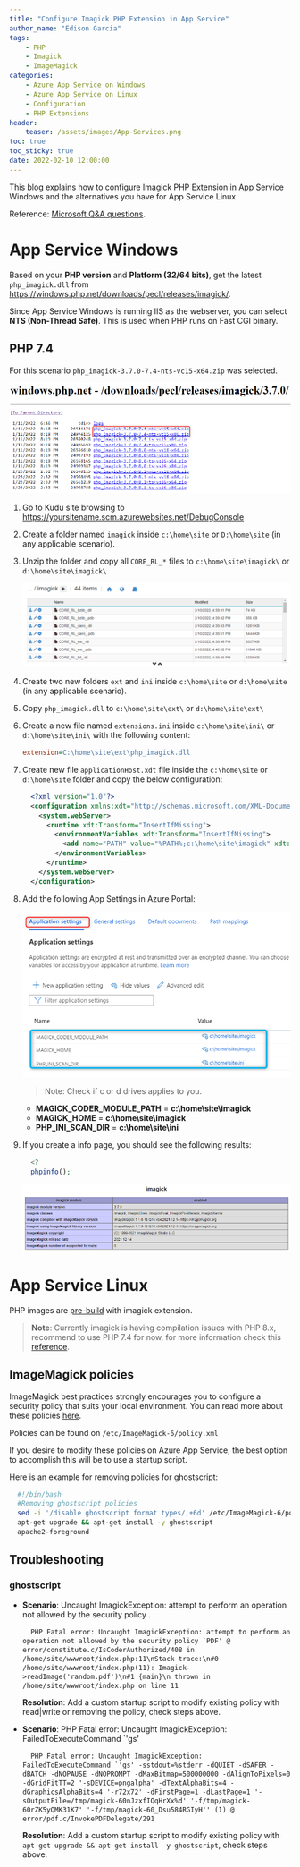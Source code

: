 ```yaml
---
title: "Configure Imagick PHP Extension in App Service"
author_name: "Edison Garcia"
tags:
    - PHP
    - Imagick
    - ImageMagick
categories:
    - Azure App Service on Windows
    - Azure App Service on Linux
    - Configuration
    - PHP Extensions 
header:
    teaser: /assets/images/App-Services.png
toc: true
toc_sticky: true
date: 2022-02-10 12:00:00
---
```


This blog explains how to configure Imagick PHP Extension in App Service Windows and the alternatives you have for App Service Linux. 


Reference: [Microsoft Q&A questions](https://docs.microsoft.com/en-us/answers/questions/494672/how-can-i-install-the-php-module-imagick-on-my-web.html).

# App Service Windows

Based on your **PHP version** and **Platform (32/64 bits)**, get the latest `php_imagick.dll` from https://windows.php.net/downloads/pecl/releases/imagick/.

Since App Service Windows is running IIS as the webserver, you can select **NTS (Non-Thread Safe)**. This is used when PHP runs on Fast CGI binary.



## PHP 7.4

For this scenario `php_imagick-3.7.0-7.4-nts-vc15-x64.zip` was selected. 

 ![PHP extension](/media/2022/01/php-imagick-01.png)

1. Go to Kudu site browsing to https://yoursitename.scm.azurewebsites.net/DebugConsole 
2. Create a folder named `imagick` inside `c:\home\site` or `D:\home\site` (in any applicable scenario).
3. Unzip the folder and copy all `CORE_RL_*` files to `c:\home\site\imagick\` or `d:\home\site\imagick\`

   ![PHP extension](/media/2022/01/php-imagick-02.png)

4. Create two new folders `ext` and `ini` inside `c:\home\site` or `d:\home\site` (in any applicable scenario).

5. Copy `php_imagick.dll` to `c:\home\site\ext\` or `d:\home\site\ext\`

6. Create a new file named `extensions.ini` inside  `c:\home\site\ini\` or `d:\home\site\ini\` with the following content:

    ```ini
    extension=C:\home\site\ext\php_imagick.dll
    ```
7. Create new file `applicationHost.xdt` file inside the `c:\home\site` or `d:\home\site` folder and copy the below configuration:

    ```xml
      <?xml version="1.0"?>
      <configuration xmlns:xdt="http://schemas.microsoft.com/XML-Document-Transform">
        <system.webServer>
          <runtime xdt:Transform="InsertIfMissing">
            <environmentVariables xdt:Transform="InsertIfMissing">
              <add name="PATH" value="%PATH%;c:\home\site\imagick" xdt:Locator="Match(name)" xdt:Transform="InsertIfMissing" />
            </environmentVariables>
          </runtime>
        </system.webServer>
      </configuration>
    ```
8. Add the following App Settings in Azure Portal:

   ![PHP extension](/media/2022/01/php-imagick-03.png)

   > Note: Check if c or d drives applies to you.

    - **MAGICK_CODER_MODULE_PATH** = **c:\home\site\imagick**
    - **MAGICK_HOME** =  **c:\home\site\imagick**
    - **PHP_INI_SCAN_DIR** = **c:\home\site\ini**

9. If you create a info page, you should see the following results:
    ```php
      <?
      phpinfo();
    ```
    ![PHP extension](/media/2022/01/php-imagick-04.png)



# App Service Linux

PHP images are [pre-build](https://github.com/microsoft/Oryx/blob/main/doc/runtimes/php.md#system-packages) with imagick extension.

>**Note**: Currently imagick is having compilation issues with PHP 8.x, recommend to use PHP 7.4 for now, for more information check this [reference](https://github.com/Imagick/imagick/issues/331).
 
## ImageMagick policies
ImageMagick best practices strongly encourages you to configure a security policy that suits your local environment. You can read more about these policies [here](https://imagemagick.org/script/security-policy.php).

Policies can be found on `/etc/ImageMagick-6/policy.xml`

If you desire to modify these policies on Azure App Service, the best option to accomplish this will be to use a startup script.

Here is an example for removing policies for ghostscript:

```bash
  #!/bin/bash
  #Removing ghostscript policies
  sed -i '/disable ghostscript format types/,+6d' /etc/ImageMagick-6/policy.xml 
  apt-get upgrade && apt-get install -y ghostscript
  apache2-foreground 
```

## Troubleshooting

### ghostscript

- **Scenario**: Uncaught ImagickException: attempt to perform an operation not allowed by the security policy <RandomPolicy>. 

  ```log
    PHP Fatal error: Uncaught ImagickException: attempt to perform an operation not allowed by the security policy `PDF' @ error/constitute.c/IsCoderAuthorized/408 in /home/site/wwwroot/index.php:11\nStack trace:\n#0 /home/site/wwwroot/index.php(11): Imagick->readImage('random.pdf')\n#1 {main}\n thrown in /home/site/wwwroot/index.php on line 11
  ```

  **Resolution**: Add a custom startup script to modify existing policy with read|write or removing the policy, check steps above.

- **Scenario**: PHP Fatal error: Uncaught ImagickException: FailedToExecuteCommand `'gs' 

  ```log
    PHP Fatal error: Uncaught ImagickException: FailedToExecuteCommand `'gs' -sstdout=%stderr -dQUIET -dSAFER -dBATCH -dNOPAUSE -dNOPROMPT -dMaxBitmap=500000000 -dAlignToPixels=0 -dGridFitTT=2 '-sDEVICE=pngalpha' -dTextAlphaBits=4 -dGraphicsAlphaBits=4 '-r72x72' -dFirstPage=1 -dLastPage=1 '-sOutputFile=/tmp/magick-60nJzxfIQqHrXx%d' '-f/tmp/magick-60rZK5yQMK31K7' '-f/tmp/magick-60_Dsu584RGIyH'' (1) @ error/pdf.c/InvokePDFDelegate/291 
  ```

    **Resolution**: Add a custom startup script to modify existing policy with `apt-get upgrade && apt-get install -y ghostscript`, check steps above.
